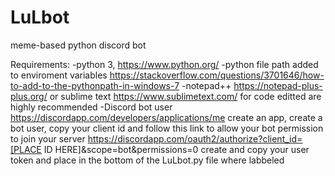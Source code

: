 # LuLbot
meme-based python discord bot

Requirements:
-python 3, https://www.python.org/
-python file path added to enviroment variables https://stackoverflow.com/questions/3701646/how-to-add-to-the-pythonpath-in-windows-7
-notepad++ https://notepad-plus-plus.org/ or sublime text https://www.sublimetext.com/ for code editted are highly recommended
-Discord bot user https://discordapp.com/developers/applications/me
create an app, create a bot user, copy your client id and follow this link to allow your bot permission to join your server https://discordapp.com/oauth2/authorize?client_id=[PLACE ID HERE]&scope=bot&permissions=0
create and copy your user token and place in the bottom of the LuLbot.py file where labbeled
